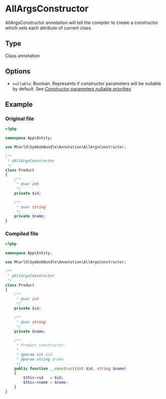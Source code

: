 # AllArgsConstructor
AllArgsConstructor annotation will tell the compiler to create a constructor which sets each attribute of current class.

## Type
Class annotation

## Options
- `nullable`: Boolean. Represents if constructor parameters will be nullable by default. See [Constructor parameters nullable priorities](../priorities.md#constructor-parameter-nullable)

## Example
### Original file
```php
<?php

namespace App\Entity;

use Mtarld\SymbokBundle\Annotation\AllArgsConstructor;

/**
 * @AllArgsConstructor
 */
class Product
{
    /**
     * @var int
     */
    private $id;

    /**
     * @var string
     */
    private $name;
}
```

### Compiled file
```php
<?php

namespace App\Entity;

use Mtarld\SymbokBundle\Annotation\AllArgsConstructor;

/**
 * @AllArgsConstructor
 */
class Product
{
    /**
     * @var int
     */
    private $id;

    /**
     * @var string
     */
    private $name;
    
    /**
     * Product constructor.
     *
     * @param int $id
     * @param string $name
     */
    public function __construct(int $id, string $name)
    {
        $this->id   = $id;
        $this->name = $name;
    }
}
```
